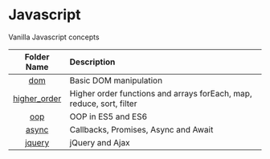 # Javascript
Vanilla Javascript concepts

| Folder Name                     | Description                    |
| :-----------------------------:  | :--------------------------------    |
|[dom](dom/)|Basic DOM manipulation|
|[higher_order](higher_order/)|Higher order functions and arrays forEach, map, reduce, sort, filter|
|[oop](oop/)|OOP in ES5 and ES6|
|[async](async/)|Callbacks, Promises, Async and Await|
|[jquery](jquery/)|jQuery and Ajax|

